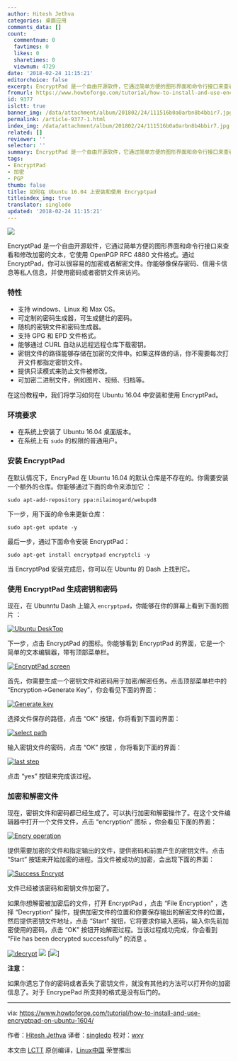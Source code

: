 ```yaml
---
author: Hitesh Jethva
categories: 桌面应用
comments_data: []
count:
  commentnum: 0
  favtimes: 0
  likes: 0
  sharetimes: 0
  viewnum: 4729
date: '2018-02-24 11:15:21'
editorchoice: false
excerpt: EncryptPad 是一个自由开源软件，它通过简单方便的图形界面和命令行接口来查看和修改加密的文本，它使用 OpenPGP RFC 4880 文件格式。
fromurl: https://www.howtoforge.com/tutorial/how-to-install-and-use-encryptpad-on-ubuntu-1604/
id: 9377
islctt: true
banner_img: /data/attachment/album/201802/24/111516b0a0arbn8b4bbir7.jpg
permalink: /article-9377-1.html
index_img: /data/attachment/album/201802/24/111516b0a0arbn8b4bbir7.jpg.thumb.jpg
related: []
reviewer: ''
selector: ''
summary: EncryptPad 是一个自由开源软件，它通过简单方便的图形界面和命令行接口来查看和修改加密的文本，它使用 OpenPGP RFC 4880 文件格式。
tags:
- EncryptPad
- 加密
- PGP
thumb: false
title: 如何在 Ubuntu 16.04 上安装和使用 Encryptpad
titleindex_img: true
translator: singledo
updated: '2018-02-24 11:15:21'
---
```


![](/data/attachment/album/201802/24/111516b0a0arbn8b4bbir7.jpg)


EncryptPad 是一个自由开源软件，它通过简单方便的图形界面和命令行接口来查看和修改加密的文本，它使用 OpenPGP RFC 4880 文件格式。通过 EncryptPad，你可以很容易的加密或者解密文件。你能够像保存密码、信用卡信息等私人信息，并使用密码或者密钥文件来访问。


### 特性


* 支持 windows、Linux 和 Max OS。
* 可定制的密码生成器，可生成健壮的密码。
* 随机的密钥文件和密码生成器。
* 支持 GPG 和 EPD 文件格式。
* 能够通过 CURL 自动从远程远程仓库下载密钥。
* 密钥文件的路径能够存储在加密的文件中。如果这样做的话，你不需要每次打开文件都指定密钥文件。
* 提供只读模式来防止文件被修改。
* 可加密二进制文件，例如图片、视频、归档等。


在这份教程中，我们将学习如何在 Ubuntu 16.04 中安装和使用 EncryptPad。


### 环境要求


* 在系统上安装了 Ubuntu 16.04 桌面版本。
* 在系统上有 `sudo` 的权限的普通用户。


### 安装 EncryptPad


在默认情况下，EncryPad 在 Ubuntu 16.04 的默认仓库是不存在的。你需要安装一个额外的仓库。你能够通过下面的命令来添加它 ：



```
sudo apt-add-repository ppa:nilaimogard/webupd8

```

下一步，用下面的命令来更新仓库：



```
sudo apt-get update -y

```

最后一步，通过下面命令安装 EncryptPad：



```
sudo apt-get install encryptpad encryptcli -y

```

当 EncryptPad 安装完成后，你可以在 Ubuntu 的 Dash 上找到它。


### 使用 EncryptPad 生成密钥和密码


现在，在 Ubunntu Dash 上输入 `encryptpad`，你能够在你的屏幕上看到下面的图片 ：


[![Ubuntu DeskTop](/data/attachment/album/201802/24/111525uhuy09qw0e9n072k.png)](https://www.howtoforge.com/images/how_to_install_and_use_encryptpad_on_ubuntu_1604/big/Screenshot-of-encryptpad-dash.png)


下一步，点击 EncryptPad 的图标。你能够看到 EncryptPad 的界面，它是一个简单的文本编辑器，带有顶部菜单栏。


[![EncryptPad screen](/data/attachment/album/201802/24/111528njkvrqh3w35tt8qw.png)](https://www.howtoforge.com/images/how_to_install_and_use_encryptpad_on_ubuntu_1604/big/Screenshot-of-encryptpad-dashboard.png)


首先，你需要生成一个密钥文件和密码用于加密/解密任务。点击顶部菜单栏中的 “Encryption->Generate Key”，你会看见下面的界面：


[![Generate key](/data/attachment/album/201802/24/111531jq1iqerx3avxkj6e.png)](https://www.howtoforge.com/images/how_to_install_and_use_encryptpad_on_ubuntu_1604/big/Screenshot-of-encryptpad-generate-key.png)


选择文件保存的路径，点击 “OK” 按钮，你将看到下面的界面：


[![select path](/data/attachment/album/201802/24/111533fqccm7m88981v9z9.png)](https://www.howtoforge.com/images/how_to_install_and_use_encryptpad_on_ubuntu_1604/big/Screenshot-of-encryptpad-generate-passphrase.png)


输入密钥文件的密码，点击 “OK” 按钮 ，你将看到下面的界面：


[![last step](/data/attachment/album/201802/24/111536pjvnqhi2xivqvlek.png)](https://www.howtoforge.com/images/how_to_install_and_use_encryptpad_on_ubuntu_1604/big/Screenshot-of-encryptpad-use-key-file.png)


点击 “yes” 按钮来完成该过程。


### 加密和解密文件


现在，密钥文件和密码都已经生成了。可以执行加密和解密操作了。在这个文件编辑器中打开一个文件文件，点击 “encryption” 图标 ，你会看见下面的界面：


[![Encry operation](/data/attachment/album/201802/24/111539g03x0cff96f36w6v.png)](https://www.howtoforge.com/images/how_to_install_and_use_encryptpad_on_ubuntu_1604/big/Screenshot-of-encryptpad-start-encryption.png)


提供需要加密的文件和指定输出的文件，提供密码和前面产生的密钥文件。点击 “Start” 按钮来开始加密的进程。当文件被成功的加密，会出现下面的界面：


[![Success Encrypt](/data/attachment/album/201802/24/111542i2332g2z3wzgww6b.png)](https://www.howtoforge.com/images/how_to_install_and_use_encryptpad_on_ubuntu_1604/big/Screenshot-of-encryptpad-file-encrypted-successfully.png)


文件已经被该密码和密钥文件加密了。


如果你想解密被加密后的文件，打开 EncryptPad ，点击 “File Encryption” ，选择 “Decryption” 操作，提供加密文件的位置和你要保存输出的解密文件的位置，然后提供密钥文件地址，点击 “Start” 按钮，它将要求你输入密码，输入你先前加密使用的密码，点击 “OK” 按钮开始解密过程。当该过程成功完成，你会看到 “File has been decrypted successfully” 的消息 。


[![decrypt ](/data/attachment/album/201802/24/111545ff6v73pin3qmfzni.png)](https://www.howtoforge.com/images/how_to_install_and_use_encryptpad_on_ubuntu_1604/Screenshot-of-encryptpad-decryption-passphrase.png) [![](/data/attachment/album/201802/24/111549u56ky6655dkn6dqo.png)](https://www.howtoforge.com/images/how_to_install_and_use_encryptpad_on_ubuntu_1604/big/Screenshot-of-encryptpad-decryption-passphrase.png) [![](/data/attachment/album/201802/24/111542i2332g2z3wzgww6b.png)]


**注意：**


如果你遗忘了你的密码或者丢失了密钥文件，就没有其他的方法可以打开你的加密信息了。对于 EncrypePad 所支持的格式是没有后门的。




---


via: <https://www.howtoforge.com/tutorial/how-to-install-and-use-encryptpad-on-ubuntu-1604/>


作者：[Hitesh Jethva](https://www.howtoforge.com) 译者：[singledo](https://github.com/singledo) 校对：[wxy](https://github.com/wxy)


本文由 [LCTT](https://github.com/LCTT/TranslateProject) 原创编译，[Linux中国](https://linux.cn/) 荣誉推出
